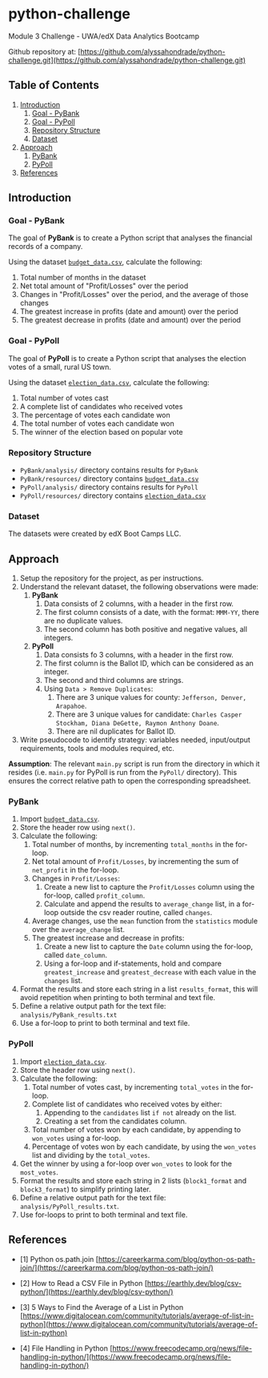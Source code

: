 # python-challenge
Module 3 Challenge - UWA/edX Data Analytics Bootcamp

Github repository at: [https://github.com/alyssahondrade/python-challenge.git](https://github.com/alyssahondrade/python-challenge.git)

## Table of Contents
1. [Introduction](https://github.com/alyssahondrade/python-challenge/blob/main/README.md#introduction)
    1. [Goal - PyBank](https://github.com/alyssahondrade/python-challenge/blob/main/README.md#goal---pybank)
    2. [Goal - PyPoll](https://github.com/alyssahondrade/python-challenge/blob/main/README.md#goal---pypoll)
    3. [Repository Structure](https://github.com/alyssahondrade/python-challenge/blob/main/README.md#repository-structure)
    4. [Dataset](https://github.com/alyssahondrade/python-challenge/blob/main/README.md#dataset)
2. [Approach](https://github.com/alyssahondrade/python-challenge/blob/main/README.md#approach)
    1. [PyBank](https://github.com/alyssahondrade/python-challenge/blob/main/README.md#pybank)
    2. [PyPoll](https://github.com/alyssahondrade/python-challenge/blob/main/README.md#pypoll)
3. [References](https://github.com/alyssahondrade/python-challenge/blob/main/README.md#references)

## Introduction
### Goal - PyBank
The goal of **PyBank** is to create a Python script that analyses the financial records of a company.

Using the dataset [`budget_data.csv`](https://github.com/alyssahondrade/python-challenge/blob/main/PyBank/resources/budget_data.csv), calculate the following:
1. Total number of months in the dataset
2. Net total amount of "Profit/Losses" over the period
3. Changes in "Profit/Losses" over the period, and the average of those changes
4. The greatest increase in profits (date and amount) over the period
5. The greatest decrease in profits (date and amount) over the period

### Goal - PyPoll
The goal of **PyPoll** is to create a Python script that analyses the election votes of a small, rural US town.

Using the dataset [`election_data.csv`](https://github.com/alyssahondrade/python-challenge/blob/main/PyPoll/resources/election_data.csv), calculate the following:
1. Total number of votes cast
2. A complete list of candidates who received votes
3. The percentage of votes each candidate won
4. The total number of votes each candidate won
5. The winner of the election based on popular vote

### Repository Structure
- `PyBank/analysis/` directory contains results for `PyBank`
- `PyBank/resources/` directory contains [`budget_data.csv`](https://github.com/alyssahondrade/python-challenge/blob/main/PyBank/resources/budget_data.csv)
- `PyPoll/analysis/` directory contains results for `PyPoll`
- `PyPoll/resources/` directory contains [`election_data.csv`](https://github.com/alyssahondrade/python-challenge/blob/main/PyPoll/resources/election_data.csv)

### Dataset
The datasets were created by edX Boot Camps LLC.

## Approach
1. Setup the repository for the project, as per instructions.
2. Understand the relevant dataset, the following observations were made:
    1. **PyBank**
       1. Data consists of 2 columns, with a header in the first row.
       2. The first column consists of a date, with the format: `MMM-YY`, there are no duplicate values.
       3. The second column has both positive and negative values, all integers.
    2. **PyPoll**
       1. Data consists fo 3 columns, with a header in the first row.
       2. The first column is the Ballot ID, which can be considered as an integer.
       3. The second and third columns are strings.
       4. Using `Data > Remove Duplicates`:
           1. There are 3 unique values for county: `Jefferson, Denver, Arapahoe`.
           2. There are 3 unique values for candidate: `Charles Casper Stockham, Diana DeGette, Raymon Anthony Doane`.
           3. There are nil duplicates for Ballot ID.
3. Write pseudocode to identify strategy: variables needed, input/output requirements, tools and modules required, etc.

**Assumption**:
The relevant `main.py` script is run from the directory in which it resides (i.e. `main.py` for PyPoll is run from the `PyPoll/` directory). This ensures the correct relative path to open the corresponding spreadsheet.

### PyBank
1. Import [`budget_data.csv`](https://github.com/alyssahondrade/python-challenge/blob/main/PyBank/resources/budget_data.csv).
2. Store the header row using `next()`.
3. Calculate the following:
    1. Total number of months, by incrementing `total_months` in the for-loop.
    2. Net total amount of `Profit/Losses`, by incrementing the sum of `net_profit` in the for-loop.
    3. Changes in `Profit/Losses`:
       1. Create a new list to capture the `Profit/Losses` column using the for-loop, called `profit_column`.
       2. Calculate and append the results to `average_change` list, in a for-loop outside the csv reader routine, called `changes`.
    4. Average changes, use the `mean` function from the `statistics` module over the `average_change` list.
    5. The greatest increase and decrease in profits:
       1. Create a new list to capture the `Date` column using the for-loop, called `date_column`.
       2. Using a for-loop and if-statements, hold and compare `greatest_increase` and `greatest_decrease` with each value in the `changes` list.
4. Format the results and store each string in a list `results_format`, this will avoid repetition when printing to both terminal and text file.
5. Define a relative output path for the text file: `analysis/PyBank_results.txt`
6. Use a for-loop to print to both terminal and text file.

### PyPoll
1. Import [`election_data.csv`](https://github.com/alyssahondrade/python-challenge/blob/main/PyPoll/resources/election_data.csv).
2. Store the header row using `next()`.
3. Calculate the following:
    1. Total number of votes cast, by incrementing `total_votes` in the for-loop.
    2. Complete list of candidates who received votes by either:
       1. Appending to the `candidates` list `if not` already on the list.
       2. Creating a set from the candidates column.
    3. Total number of votes won by each candidate, by appending to `won_votes` using a for-loop.
    4. Percentage of votes won by each candidate, by using the `won_votes` list and dividing by the `total_votes`.
4. Get the winner by using a for-loop over `won_votes` to look for the `most_votes`.
5. Format the results and store each string in 2 lists (`block1_format` and `block3_format`) to simplify printing later.
6. Define a relative output path for the text file: `analysis/PyPoll_results.txt`.
7. Use for-loops to print to both terminal and text file.

## References
- [1] Python os.path.join [https://careerkarma.com/blog/python-os-path-join/](https://careerkarma.com/blog/python-os-path-join/)

- [2] How to Read a CSV File in Python [https://earthly.dev/blog/csv-python/](https://earthly.dev/blog/csv-python/)

- [3] 5 Ways to Find the Average of a List in Python [https://www.digitalocean.com/community/tutorials/average-of-list-in-python](https://www.digitalocean.com/community/tutorials/average-of-list-in-python)

- [4] File Handling in Python [https://www.freecodecamp.org/news/file-handling-in-python/](https://www.freecodecamp.org/news/file-handling-in-python/)
